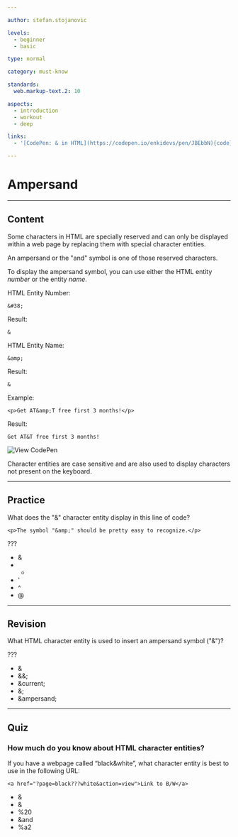 ```yaml
---

author: stefan.stojanovic

levels:
  - beginner
  - basic

type: normal

category: must-know

standards:
  web.markup-text.2: 10

aspects:
  - introduction
  - workout
  - deep

links:
  - '[CodePen: & in HTML](https://codepen.io/enkidevs/pen/JBEbbN){code}'

---
```


# Ampersand

---
## Content

Some characters in HTML are specially reserved and can only be displayed within a web page by replacing them with special character entities.

An ampersand or the "and" symbol is one of those reserved characters.

To display the ampersand symbol, you can use either the HTML entity *number* or the entity *name*.

HTML Entity Number:
```
&#38;
```
Result:
```
&
```

HTML Entity Name:
```
&amp;
```
Result:
```
&
```

Example:
```
<p>Get AT&amp;T free first 3 months!</p>
```
Result:
```
Get AT&T free first 3 months!
```

![View CodePen](https://codepen.io/enkidevs/pen/JBEbbN)


Character entities are case sensitive and are also used to display characters not present on the keyboard.

---
## Practice

What does the "&amp;" character entity display in this line of code?

`<p>The symbol "&amp;" should be pretty easy to recognize.</p>`

???

* &
* *
* '
* ^
* @

---
## Revision

What HTML character entity is used to insert an ampersand symbol ("&")?

???

* &amp;
* &&;
* &current;
* &;
* &ampersand;

---
## Quiz

### How much do you know about HTML character entities?

If you have a webpage called “black&white”, what character entity is best to use in the following URL:

`<a href="?page=black???white&action=view">Link to B/W</a>`

* &amp;
* &
* %20
* &and
* %a2
